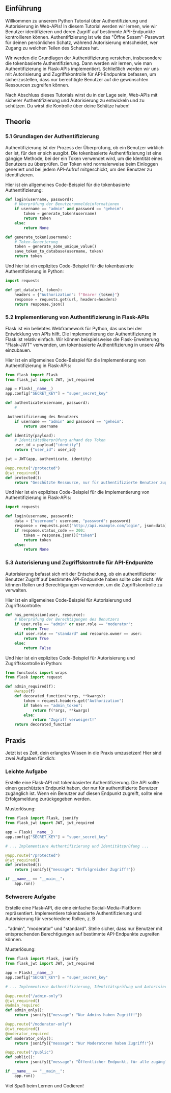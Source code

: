 ## Einführung
Willkommen zu unserem Python Tutorial über Authentifizierung und Autorisierung in Web-APIs! In diesem Tutorial werden wir lernen, wie wir Benutzer identifizieren und deren Zugriff auf bestimmte API-Endpunkte kontrollieren können. Authentifizierung ist wie das "Öffne Sesam"-Passwort für deinen persönlichen Schatz, während Autorisierung entscheidet, wer Zugang zu welchen Teilen des Schatzes hat.

Wir werden die Grundlagen der Authentifizierung verstehen, insbesondere die tokenbasierte Authentifizierung. Dann werden wir lernen, wie man Authentifizierung in Flask-APIs implementiert. Schließlich werden wir uns mit Autorisierung und Zugriffskontrolle für API-Endpunkte befassen, um sicherzustellen, dass nur berechtigte Benutzer auf die gewünschten Ressourcen zugreifen können.

Nach Abschluss dieses Tutorials wirst du in der Lage sein, Web-APIs mit sicherer Authentifizierung und Autorisierung zu entwickeln und zu schützen. Du wirst die Kontrolle über deine Schätze haben!

## Theorie

### 5.1 Grundlagen der Authentifizierung
Authentifizierung ist der Prozess der Überprüfung, ob ein Benutzer wirklich der ist, für den er sich ausgibt. Die tokenbasierte Authentifizierung ist eine gängige Methode, bei der ein Token verwendet wird, um die Identität eines Benutzers zu überprüfen. Der Token wird normalerweise beim Einloggen generiert und bei jedem API-Aufruf mitgeschickt, um den Benutzer zu identifizieren.

Hier ist ein allgemeines Code-Beispiel für die tokenbasierte Authentifizierung:

```python
def login(username, password):
    # Überprüfung der Benutzeranmeldeinformationen
    if username == "admin" and password == "geheim":
        token = generate_token(username)
        return token
    else:
        return None

def generate_token(username):
    # Token-Generierung
    token = generate_some_unique_value()
    save_token_to_database(username, token)
    return token
```

Und hier ist ein explizites Code-Beispiel für die tokenbasierte Authentifizierung in Python:

```python
import requests

def get_data(url, token):
    headers = {"Authorization": f"Bearer {token}"}
    response = requests.get(url, headers=headers)
    return response.json()
```

### 5.2 Implementierung von Authentifizierung in Flask-APIs
Flask ist ein beliebtes Webframework für Python, das uns bei der Entwicklung von APIs hilft. Die Implementierung der Authentifizierung in Flask ist relativ einfach. Wir können beispielsweise die Flask-Erweiterung "Flask-JWT" verwenden, um tokenbasierte Authentifizierung in unsere APIs einzubauen.

Hier ist ein allgemeines Code-Beispiel für die Implementierung von Authentifizierung in Flask-APIs:

```python
from flask import Flask
from flask_jwt import JWT, jwt_required

app = Flask(__name__)
app.config["SECRET_KEY"] = "super_secret_key"

def authenticate(username, password):
    #

 Authentifizierung des Benutzers
    if username == "admin" and password == "geheim":
        return username

def identity(payload):
    # Identitätsüberprüfung anhand des Token
    user_id = payload["identity"]
    return {"user_id": user_id}

jwt = JWT(app, authenticate, identity)

@app.route("/protected")
@jwt_required()
def protected():
    return "Geschützte Ressource, nur für authentifizierte Benutzer zugänglich!"
```

Und hier ist ein explizites Code-Beispiel für die Implementierung von Authentifizierung in Flask-APIs:

```python
import requests

def login(username, password):
    data = {"username": username, "password": password}
    response = requests.post("http://api.example.com/login", json=data)
    if response.status_code == 200:
        token = response.json()["token"]
        return token
    else:
        return None
```

### 5.3 Autorisierung und Zugriffskontrolle für API-Endpunkte
Autorisierung befasst sich mit der Entscheidung, ob ein authentifizierter Benutzer Zugriff auf bestimmte API-Endpunkte haben sollte oder nicht. Wir können Rollen und Berechtigungen verwenden, um die Zugriffskontrolle zu verwalten.

Hier ist ein allgemeines Code-Beispiel für Autorisierung und Zugriffskontrolle:

```python
def has_permission(user, resource):
    # Überprüfung der Berechtigungen des Benutzers
    if user.role == "admin" or user.role == "moderator":
        return True
    elif user.role == "standard" and resource.owner == user:
        return True
    else:
        return False
```

Und hier ist ein explizites Code-Beispiel für Autorisierung und Zugriffskontrolle in Python:

```python
from functools import wraps
from flask import request

def admin_required(f):
    @wraps(f)
    def decorated_function(*args, **kwargs):
        token = request.headers.get("Authorization")
        if token == "admin_token":
            return f(*args, **kwargs)
        else:
            return "Zugriff verweigert!"
    return decorated_function
```

## Praxis
Jetzt ist es Zeit, dein erlangtes Wissen in die Praxis umzusetzen! Hier sind zwei Aufgaben für dich:

### Leichte Aufgabe
Erstelle eine Flask-API mit tokenbasierter Authentifizierung. Die API sollte einen geschützten Endpunkt haben, der nur für authentifizierte Benutzer zugänglich ist. Wenn ein Benutzer auf diesen Endpunkt zugreift, sollte eine Erfolgsmeldung zurückgegeben werden.

Musterlösung:

```python
from flask import Flask, jsonify
from flask_jwt import JWT, jwt_required

app = Flask(__name__)
app.config["SECRET_KEY"] = "super_secret_key"

# ... Implementiere Authentifizierung und Identitätsprüfung ...

@app.route("/protected")
@jwt_required()
def protected():
    return jsonify({"message": "Erfolgreicher Zugriff!"})

if __name__ == "__main__":
    app.run()
```

### Schwerere Aufgabe
Erstelle eine Flask-API, die eine einfache Social-Media-Plattform repräsentiert. Implementiere tokenbasierte Authentifizierung und Autorisierung für verschiedene Rollen, z. B

. "admin", "moderator" und "standard". Stelle sicher, dass nur Benutzer mit entsprechenden Berechtigungen auf bestimmte API-Endpunkte zugreifen können.

Musterlösung:

```python
from flask import Flask, jsonify
from flask_jwt import JWT, jwt_required

app = Flask(__name__)
app.config["SECRET_KEY"] = "super_secret_key"

# ... Implementiere Authentifizierung, Identitätsprüfung und Autorisierung ...

@app.route("/admin-only")
@jwt_required()
@admin_required
def admin_only():
    return jsonify({"message": "Nur Admins haben Zugriff!"})

@app.route("/moderator-only")
@jwt_required()
@moderator_required
def moderator_only():
    return jsonify({"message": "Nur Moderatoren haben Zugriff!"})

@app.route("/public")
def public():
    return jsonify({"message": "Öffentlicher Endpunkt, für alle zugänglich!"})

if __name__ == "__main__":
    app.run()
```

Viel Spaß beim Lernen und Codieren!